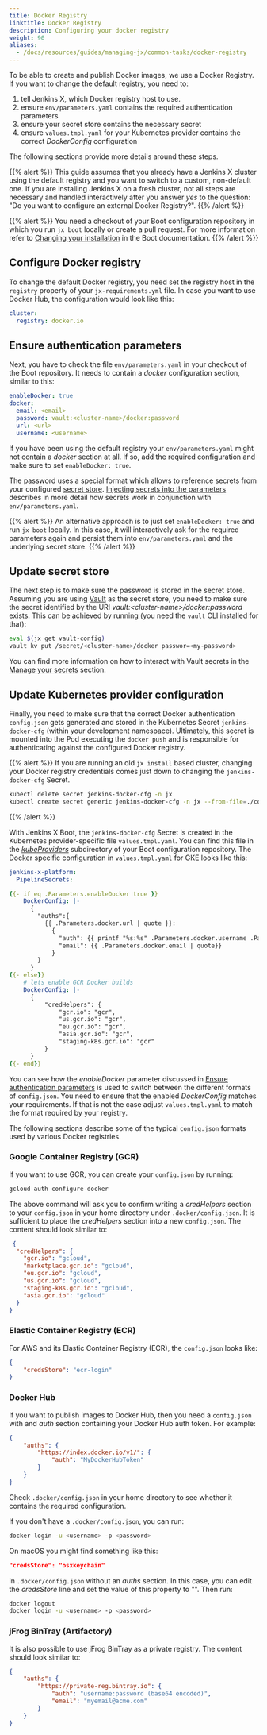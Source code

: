 ```yaml
---
title: Docker Registry
linktitle: Docker Registry
description: Configuring your docker registry
weight: 90
aliases:
  - /docs/resources/guides/managing-jx/common-tasks/docker-registry
---
```


To be able to create and publish Docker images, we use a Docker Registry.
If you want to change the default registry, you need to:

1. tell Jenkins X, which Docker registry host to use.
1. ensure `env/parameters.yaml` contains the required authentication parameters
1. ensure your secret store contains the necessary secret
1. ensure `values.tmpl.yaml` for your Kubernetes provider contains the correct _DockerConfig_ configuration

The following sections provide more details around these steps.

{{% alert %}}
This guide assumes that you already have a Jenkins X cluster using the default registry and you want to switch to a custom, non-default one.
If you are installing Jenkins X on a fresh cluster, not all steps are necessary and handled interactively after you answer _yes_ to the question: "Do you want to configure an external Docker Registry?".
{{% /alert  %}}

{{% alert %}}
You need a checkout of your Boot configuration repository in which you run `jx boot` locally or create a pull request.
For more information refer to [Changing your installation](/docs/install-setup/installing/boot/#changing-your-installation) in the Boot documentation.
{{% /alert %}}

## Configure Docker registry

To change the default Docker registry, you need set the registry host in the `registry` property of your `jx-requirements.yml` file.
In case you want to use Docker Hub, the configuration would look like this:

```yaml
cluster:
  registry: docker.io
```

## Ensure authentication parameters

Next, you have to check the file `env/parameters.yaml` in your checkout of the Boot repository.
It needs to contain a _docker_ configuration section, similar to this:

```yaml
enableDocker: true
docker:
  email: <email>
  password: vault:<cluster-name>/docker:password
  url: <url>
  username: <username>
```

If you have been using the default registry your `env/parameters.yaml` might not contain a _docker_ section at all.
If so, add the required configuration and make sure to set `enableDocker: true`.

The password uses a special format which allows to reference secrets from your configured [secret store](/docs/install-setup/installing/boot/secrets/).
[Injecting secrets into the parameters](/docs/install-setup/installing/boot/how-it-works/#injecting-secrets-into-the-parameters) describes in more detail how secrets work in conjunction with `env/parameters.yaml`.

{{% alert %}}
An alternative approach is to just set `enableDocker: true` and run `jx boot` locally.
In this case, it will interactively ask for the required parameters again and persist them into `env/parameters.yaml` and the underlying secret store.
{{% /alert  %}}

## Update secret store

The next step is to make sure the password is stored in the secret store.
Assuming you are using [Vault](/docs/install-setup/installing/boot/secrets/#vault) as the secret store, you need to make sure the secret identified by the URI _vault:\<cluster-name\>/docker:password_ exists.
This can be achieved by running (you need the `vault` CLI installed for that):

```sh
eval $(jx get vault-config)
vault kv put /secret/<cluster-name>/docker passwor=<my-password>
```

You can find more information on how to interact with Vault secrets in the [Manage your secrets](/docs/reference/components/vault/) section.

## Update Kubernetes provider configuration

Finally, you need to make sure that the correct Docker authentication `config.json` gets generated and stored in the Kubernetes Secret `jenkins-docker-cfg` (within your development namespace).
Ultimately, this secret is mounted into the Pod executing the `docker push` and is responsible for authenticating against the configured Docker registry.

{{% alert %}}
If you are running an old `jx install` based cluster, changing your Docker registry credentials comes just down to changing the `jenkins-docker-cfg` Secret.

```sh
kubectl delete secret jenkins-docker-cfg -n jx
kubectl create secret generic jenkins-docker-cfg -n jx --from-file=./config.json
```

{{% /alert  %}}

With Jenkins X Boot, the `jenkins-docker-cfg` Secret is created in the Kubernetes provider-specific file `values.tmpl.yaml`.
You can find this file in the [_kubeProviders_](https://github.com/jenkins-x/jenkins-x-boot-config/tree/master/kubeProviders) subdirectory of your Boot configuration repository.
The Docker specific configuration in `values.tmpl.yaml` for GKE looks like this:

```yaml
jenkins-x-platform:
  PipelineSecrets:

{{- if eq .Parameters.enableDocker true }}
    DockerConfig: |-
      {
        "auths":{
          {{ .Parameters.docker.url | quote }}:
            {
              "auth": {{ printf "%s:%s" .Parameters.docker.username .Parameters.docker.password | b64enc | quote}},
              "email": {{ .Parameters.docker.email | quote}}
            }
        }
      }
{{- else}}
    # lets enable GCR Docker builds
    DockerConfig: |-
      {
          "credHelpers": {
              "gcr.io": "gcr",
              "us.gcr.io": "gcr",
              "eu.gcr.io": "gcr",
              "asia.gcr.io": "gcr",
              "staging-k8s.gcr.io": "gcr"
          }
      }
{{- end}}
```

You can see how the _enableDocker_ parameter discussed in [Ensure authentication parameters](/docs/reference/components/docker-registry/#ensure-authentication-parameters) is used to switch between the different formats of `config.json`.
You need to ensure that the enabled _DockerConfig_ matches your requirements.
If that is not the case adjust `values.tmpl.yaml` to match the format required by your registry.

The following sections describe some of the typical `config.json` formats used by various Docker registries.

### Google Container Registry (GCR)

If you want to use GCR, you can create your `config.json` by running:

```sh
gcloud auth configure-docker
```

The above command will ask you to confirm writing a _credHelpers_ section to your `config.json` in your home directory under `.docker/config.json`.
It is sufficient to place the _credHelpers_ section into a new `config.json`.
The content should look similar to:

```json
 {
  "credHelpers": {
    "gcr.io": "gcloud",
    "marketplace.gcr.io": "gcloud",
    "eu.gcr.io": "gcloud",
    "us.gcr.io": "gcloud",
    "staging-k8s.gcr.io": "gcloud",
    "asia.gcr.io": "gcloud"
  }
}
```

### Elastic Container Registry (ECR)

For AWS and its  Elastic Container Registry (ECR), the `config.json` looks like:

```json
{
    "credsStore": "ecr-login"
}
```

### Docker Hub

If you want to publish images to Docker Hub, then you need a `config.json` with and _auth_ section containing your Docker Hub auth token.
For example:

```json
{
    "auths": {
        "https://index.docker.io/v1/": {
            "auth": "MyDockerHubToken"
        }
    }
}
```

Check `.docker/config.json` in your home directory to see whether it contains the required configuration.

If you don't have a `.docker/config.json`, you can run:

```sh
docker login -u <username> -p <password>
```

On macOS you might find something like this:

```json
"credsStore": "osxkeychain"
```

in `.docker/config.json` without an _auths_ section.
In this case, you can edit the _credsStore_ line and set the value of this property to "".
Then run:

```sh
docker logout
docker login -u <username> -p <password>
```

### jFrog BinTray (Artifactory)

It is also possible to use jFrog BinTray as a private registry.
The content should look similar to:

```json
{
    "auths": {
        "https://private-reg.bintray.io": {
            "auth": "username:password (base64 encoded)",
            "email": "myemail@acme.com"
        }
    }
}
```
